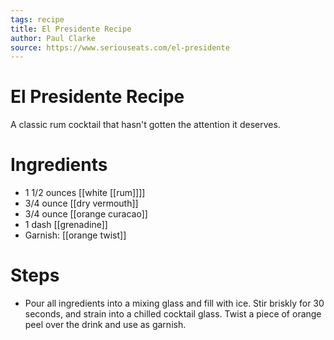 ```yaml
---
tags: recipe
title: El Presidente Recipe
author: Paul Clarke
source: https://www.seriouseats.com/el-presidente
---
```

# El Presidente Recipe
A classic rum cocktail that hasn't gotten the attention it deserves.
# Ingredients
- 1 1/2 ounces [[white [[rum]]]]
- 3/4 ounce [[dry vermouth]] 
- 3/4 ounce [[orange curacao]]
- 1 dash [[grenadine]]
- Garnish: [[orange twist]]
# Steps
- Pour all ingredients into a mixing glass and fill with ice. Stir briskly for 30 seconds, and strain into a chilled cocktail glass. Twist a piece of orange peel over the drink and use as garnish.
